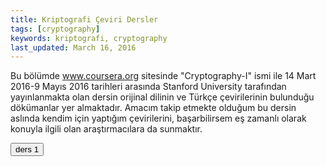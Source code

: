 ```yaml
---
title: Kriptografi Çeviri Dersler
tags: [cryptography]
keywords: kriptografi, cryptography
last_updated: March 16, 2016
---
```


Bu bölümde www.coursera.org sitesinde  "Cryptography-I" ismi ile 14 Mart 2016-9 Mayıs 2016 tarihleri arasında Stanford University tarafından yayınlanmakta olan dersin orijinal dilinin ve Türkçe çevirilerinin bulunduğu dökümanlar yer almaktadır. Amacım takip etmekte olduğum bu dersin aslında kendim için yaptığım çevirilerini, başarbilirsem eş zamanlı olarak konuyla ilgili olan araştırmacılara da sunmaktır. 

<a target="_blank" class="noCrossRef" href="files/{{site.pdf_file_name}}"><button type="button" class="btn btn-default" aria-label="Left Align"><span class="glyphicon glyphicon-download-alt" aria-hidden="true"></span> ders 1</button></a>


 
